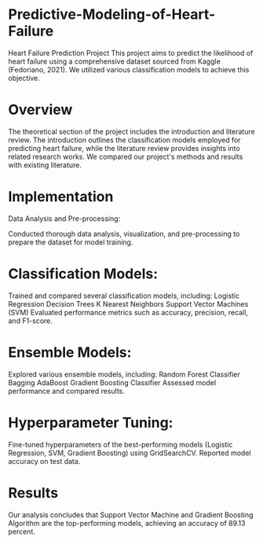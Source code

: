 # Predictive-Modeling-of-Heart-Failure
Heart Failure Prediction Project
This project aims to predict the likelihood of heart failure using a comprehensive dataset sourced from Kaggle (Fedoriano, 2021). We utilized various classification models to achieve this objective.

# Overview
The theoretical section of the project includes the introduction and literature review. The introduction outlines the classification models employed for predicting heart failure, while the literature review provides insights into related research works. We compared our project's methods and results with existing literature.

# Implementation
Data Analysis and Pre-processing:

Conducted thorough data analysis, visualization, and pre-processing to prepare the dataset for model training.


# Classification Models:

Trained and compared several classification models, including:
Logistic Regression
Decision Trees
K Nearest Neighbors
Support Vector Machines (SVM)
Evaluated performance metrics such as accuracy, precision, recall, and F1-score.

# Ensemble Models:

Explored various ensemble models, including:
Random Forest Classifier
Bagging
AdaBoost
Gradient Boosting Classifier
Assessed model performance and compared results.

# Hyperparameter Tuning:

Fine-tuned hyperparameters of the best-performing models (Logistic Regression, SVM, Gradient Boosting) using GridSearchCV.
Reported model accuracy on test data.

# Results
Our analysis concludes that Support Vector Machine and Gradient Boosting Algorithm are the top-performing models, achieving an accuracy of 89.13 percent.
